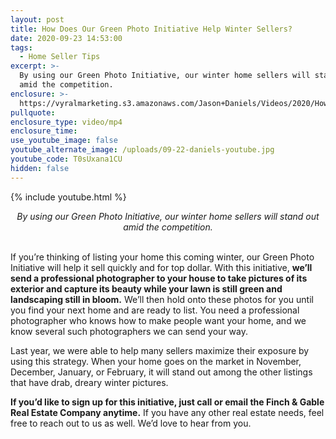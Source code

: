 ```yaml
---
layout: post
title: How Does Our Green Photo Initiative Help Winter Sellers?
date: 2020-09-23 14:53:00
tags:
  - Home Seller Tips
excerpt: >-
  By using our Green Photo Initiative, our winter home sellers will stand out
  amid the competition.
enclosure: >-
  https://vyralmarketing.s3.amazonaws.com/Jason+Daniels/Videos/2020/How+Does+Our+Green+Photo+Initiative+Help+Winter+Sellers_.mp4
pullquote:
enclosure_type: video/mp4
enclosure_time:
use_youtube_image: false
youtube_alternate_image: /uploads/09-22-daniels-youtube.jpg
youtube_code: T0sUxana1CU
hidden: false
---
```


{% include youtube.html %}

<center><em>By using our Green Photo Initiative, our winter home sellers will stand out amid the competition.</em></center>

<br>If you’re thinking of listing your home this coming winter, our Green Photo Initiative will help it sell quickly and for top dollar. With this initiative, **we’ll send a professional photographer to your house to take pictures of its exterior and capture its beauty while your lawn is still green and landscaping still in bloom.** We’ll then hold onto these photos for you until you find your next home and are ready to list. You need a professional photographer who knows how to make people want your home, and we know several such photographers we can send your way.

Last year, we were able to help many sellers maximize their exposure by using this strategy. When your home goes on the market in November, December, January, or February, it will stand out among the other listings that have drab, dreary winter pictures.

**If you’d like to sign up for this initiative, just call or email the Finch & Gable Real Estate Company anytime.** If you have any other real estate needs, feel free to reach out to us as well. We’d love to hear from you.